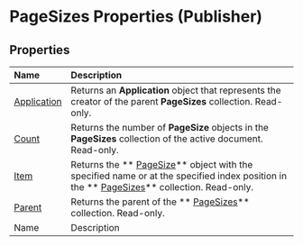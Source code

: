
# PageSizes Properties (Publisher)

## Properties



|**Name**|**Description**|
|:-----|:-----|
| [Application](bce8ec2c-1a05-1e0b-8d75-7e4dd7084a19.md)|Returns an  **Application** object that represents the creator of the parent **PageSizes** collection. Read-only.|
| [Count](10770705-e8b3-903c-bcfa-84ba26dc1478.md)|Returns the number of  **PageSize** objects in the **PageSizes** collection of the active document. Read-only.|
| [Item](7fc17907-7e3b-8415-23dc-7f1a64db731c.md)|Returns the  ** [PageSize](80767524-6f0c-0d3f-388a-a38891b2d04a.md)** object with the specified name or at the specified index position in the ** [PageSizes](f31b08cc-2c76-e2d6-d1ae-6dcf2ac5824c.md)** collection. Read-only.|
| [Parent](622d2bee-a7b7-6f5f-cb7c-39d69f432b27.md)|Returns the parent of the  ** [PageSizes](f31b08cc-2c76-e2d6-d1ae-6dcf2ac5824c.md)** collection. Read-only.|
|Name|Description|
